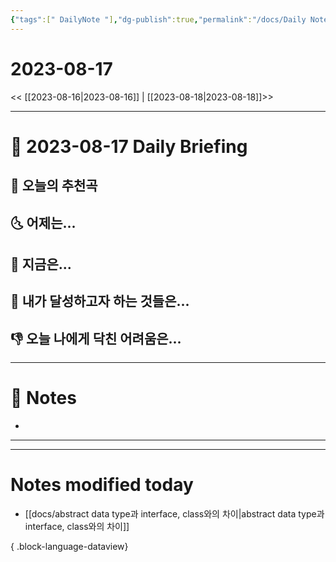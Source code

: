 ```yaml
---
{"tags":[" DailyNote "],"dg-publish":true,"permalink":"/docs/Daily Notes/2023-08-17/","dgPassFrontmatter":true}
---
```



# 2023-08-17

<< [[2023-08-16\|2023-08-16]] | [[2023-08-18\|2023-08-18]]>>

---
# 📅 2023-08-17 Daily Briefing

## 🎵 오늘의 추천곡


## 🌜 어제는...


## 🙌 지금은...


## 🚀 내가 달성하고자 하는 것들은...


## 👎 오늘 나에게 닥친 어려움은...


---

# 📝 Notes

- 

___



---
# Notes modified today

- [[docs/abstract data type과 interface, class와의 차이\|abstract data type과 interface, class와의 차이]]

{ .block-language-dataview}
